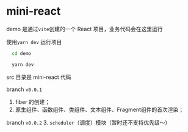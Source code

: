 # mini-react

demo 是通过`vite`创建的一个 React 项目，业务代码会在这里运行

使用`yarn dev` 运行项目
```bash
  cd demo

  yarn dev
```

src 目录是 mini-react 代码

branch `v0.0.1`
1. fiber 的创建；
2. 原生组件、函数组件、类组件、文本组件、Fragment组件的首次渲染；

branch `v0.0.2`
3. `scheduler`（调度）模块（暂时还不支持优先级～）
